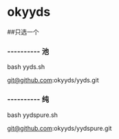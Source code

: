 # okyyds
##只选一个

### ---------- 池
bash yyds.sh

git@github.com:okyyds/yyds.git

### ---------- 纯
bash yydspure.sh

git@github.com:okyyds/yydspure.git

